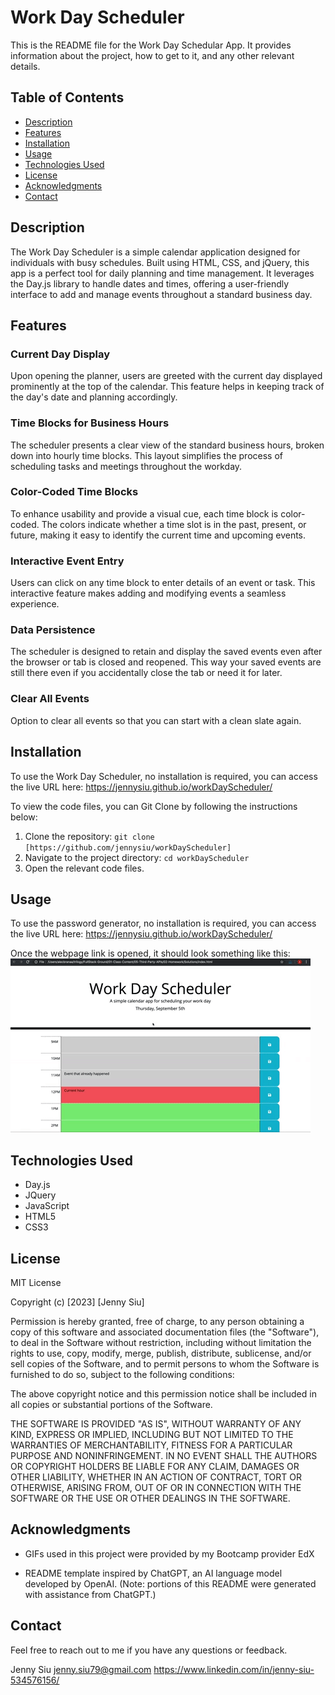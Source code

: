 # Work Day Scheduler

This is the README file for the Work Day Schedular App. It provides information about the project, how to get to it, and any other relevant details.


## Table of Contents

- [Description](#description)
- [Features](#features)
- [Installation](#installation)
- [Usage](#usage)
- [Technologies Used](#technologies-used)
- [License](#license)
- [Acknowledgments](#acknowledgments)
- [Contact](#contact)


## Description

The Work Day Scheduler is a simple calendar application designed for individuals with busy schedules. Built using HTML, CSS, and jQuery, this app is a perfect tool for daily planning and time management. It leverages the Day.js library to handle dates and times, offering a user-friendly interface to add and manage events throughout a standard business day.


## Features

### Current Day Display
Upon opening the planner, users are greeted with the current day displayed prominently at the top of the calendar. This feature helps in keeping track of the day's date and planning accordingly.

### Time Blocks for Business Hours
The scheduler presents a clear view of the standard business hours, broken down into hourly time blocks. This layout simplifies the process of scheduling tasks and meetings throughout the workday.

### Color-Coded Time Blocks
To enhance usability and provide a visual cue, each time block is color-coded. The colors indicate whether a time slot is in the past, present, or future, making it easy to identify the current time and upcoming events.

### Interactive Event Entry
Users can click on any time block to enter details of an event or task. This interactive feature makes adding and modifying events a seamless experience.


### Data Persistence
The scheduler is designed to retain and display the saved events even after the browser or tab is closed and reopened. This way your saved events are still there even if you accidentally close the tab or need it for later.

### Clear All Events
Option to clear all events so that you can start with a clean slate again.

## Installation

To use the Work Day Scheduler, no installation is required, you can access the live URL here: https://jennysiu.github.io/workDayScheduler/

To view the code files, you can Git Clone by following the instructions below:
1. Clone the repository: `git clone [https://github.com/jennysiu/workDayScheduler]`
2. Navigate to the project directory: `cd workDayScheduler`
3. Open the relevant code files. 


## Usage

To use the password generator, no installation is required, you can access the live URL here: https://jennysiu.github.io/workDayScheduler/

Once the webpage link is opened, it should look something like this:
![Demo GIF of how the webpage should look like upon opening.](./assets/images/workDaySchedulerDemo.gif)


## Technologies Used

- Day.js
- JQuery
- JavaScript
- HTML5
- CSS3


## License

MIT License

Copyright (c) [2023] [Jenny Siu]

Permission is hereby granted, free of charge, to any person obtaining a copy of this software and associated documentation files (the "Software"), to deal in the Software without restriction, including without limitation the rights to use, copy, modify, merge, publish, distribute, sublicense, and/or sell copies of the Software, and to permit persons to whom the Software is furnished to do so, subject to the following conditions:

The above copyright notice and this permission notice shall be included in all copies or substantial portions of the Software.

THE SOFTWARE IS PROVIDED "AS IS", WITHOUT WARRANTY OF ANY KIND, EXPRESS OR IMPLIED, INCLUDING BUT NOT LIMITED TO THE WARRANTIES OF MERCHANTABILITY, FITNESS FOR A PARTICULAR PURPOSE AND NONINFRINGEMENT. IN NO EVENT SHALL THE AUTHORS OR COPYRIGHT HOLDERS BE LIABLE FOR ANY CLAIM, DAMAGES OR OTHER LIABILITY, WHETHER IN AN ACTION OF CONTRACT, TORT OR OTHERWISE, ARISING FROM, OUT OF OR IN CONNECTION WITH THE SOFTWARE OR THE USE OR OTHER DEALINGS IN THE SOFTWARE.


## Acknowledgments
- GIFs used in this project were provided by my Bootcamp provider EdX

- README template inspired by ChatGPT, an AI language model developed by OpenAI.
  (Note: portions of this README were generated with assistance from ChatGPT.)


## Contact
Feel free to reach out to me if you have any questions or feedback.

Jenny Siu
jenny.siu79@gmail.com
https://www.linkedin.com/in/jenny-siu-534576156/